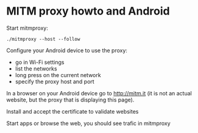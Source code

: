 # MITM proxy howto and Android

Start mitmproxy:

`./mitmproxy --host --follow`

Configure your Android device to use the proxy:

- go in Wi-Fi settings
- list the networks
- long press on the current network
- specify the proxy host and port

In a browser on your Android device go to http://mitm.it (it is not an actual website, but the proxy that is displaying this page).

Install and accept the certificate to validate websites

Start apps or browse the web, you should see trafic in mitmproxy
